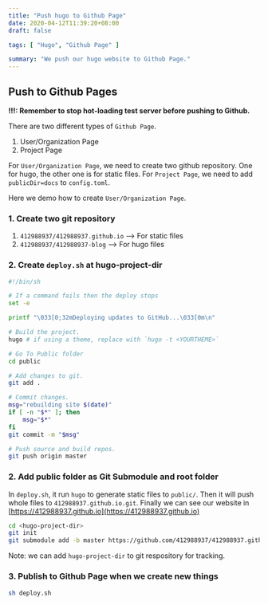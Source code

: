 ```yaml
---
title: "Push hugo to Github Page"
date: 2020-04-12T11:39:20+08:00
draft: false

tags: [ "Hugo", "Github Page" ]

summary: "We push our hugo website to Github Page."
---
```


## Push to Github Pages

**!!!: Remember to stop hot-loading test server before pushing to Github.**

There are two different types of `Github Page`.

1. User/Organization Page
2. Project Page

For `User/Organization Page`, we need to create two github repository. One for hugo, the other one is for static files. For `Project Page`, we need to add `publicDir=docs` to `config.toml`.

Here we demo how to create `User/Organization Page`.

### 1. Create two git repository

1. `412988937/412988937.github.io`    --> For static files
2. `412988937/412988937-blog`        --> For hugo files

### 2. Create `deploy.sh` at **hugo-project-dir**

```bash
#!/bin/sh

# If a command fails then the deploy stops
set -e

printf "\033[0;32mDeploying updates to GitHub...\033[0m\n"

# Build the project.
hugo # if using a theme, replace with `hugo -t <YOURTHEME>`

# Go To Public folder
cd public

# Add changes to git.
git add .

# Commit changes.
msg="rebuilding site $(date)"
if [ -n "$*" ]; then
	msg="$*"
fi
git commit -m "$msg"

# Push source and build repos.
git push origin master
```

### 2. Add public folder as Git Submodule and root folder

In `deploy.sh`, it run `hugo` to generate static files to `public/`. Then it will push whole files to `412988937.github.io.git`. Finally we can see our website in [https://412988937.github.io](https://412988937.github.io)

```bash
cd <hugo-project-dir>
git init
git submodule add -b master https://github.com/412988937/412988937.github.io.git public
```

Note: we can add `hugo-project-dir` to git respository for tracking.

### 3. Publish to Github Page when we create new things

```bash
sh deploy.sh
```
